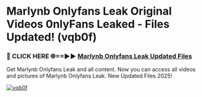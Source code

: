 # Marlynb Onlyfans Leak Original Videos 0nlyFans Leaked - Files Updated! (vqb0f)

<h3>🔴 CLICK HERE 🌐==►► <a href="https://tinyurl.com/2wckxsce" rel="nofollow">Marlynb Onlyfans Leak Updated Files</a></h3>

Get Marlynb Onlyfans Leak and all content. Now you can access all videos and pictures of Marlynb Onlyfans Leak. New Updated Files 2025!

[![vqb0f](https://i.imgur.com/AFduVYN.gif)](https://tinyurl.com/2wckxsce)
